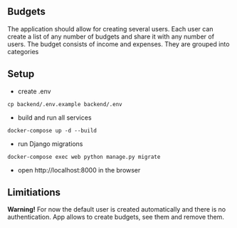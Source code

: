 ## Budgets

The application should allow for creating several users.
Each user can create a list of any number of budgets and share it with any number of users.
The budget consists of income and expenses. They are grouped into categories

## Setup

* create .env
```shell
cp backend/.env.example backend/.env
```

* build and run all services
```shell
docker-compose up -d --build
```

* run Django migrations
```shell
docker-compose exec web python manage.py migrate
```

* open http://localhost:8000 in the browser


## Limitiations

**Warning!** For now the default user is created automatically and there is no authentication.
App allows to create budgets, see them and remove them.
